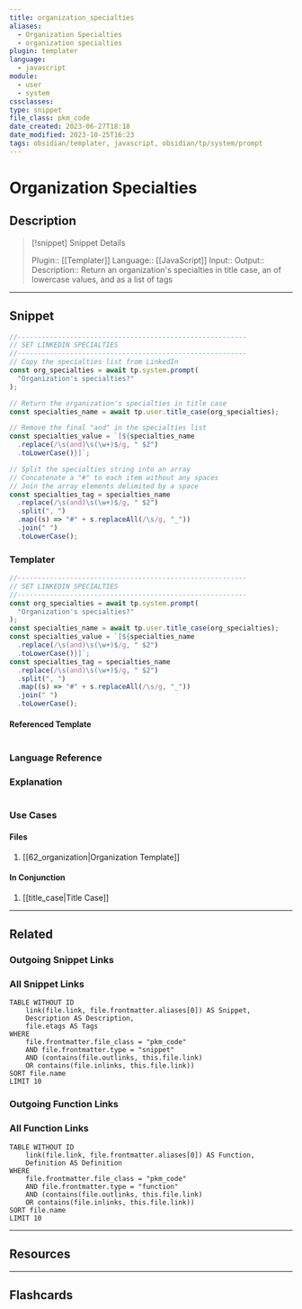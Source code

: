 ```yaml
---
title: organization_specialties
aliases:
  - Organization Specialties
  - organization specialties
plugin: templater
language:
  - javascript
module:
  - user
  - system
cssclasses:
type: snippet
file_class: pkm_code
date_created: 2023-06-27T18:18
date_modified: 2023-10-25T16:23
tags: obsidian/templater, javascript, obsidian/tp/system/prompt
---
```

# Organization Specialties

## Description

> [!snippet] Snippet Details
>
> Plugin:: [[Templater]]
> Language:: [[JavaScript]]
> Input::
> Output::
> Description:: Return an organization's specialties in title case, an of lowercase values, and as a list of tags

---

## Snippet

<!-- Add the full code including explanatory comments  -->

```javascript
//---------------------------------------------------------
// SET LINKEDIN SPECIALTIES
//---------------------------------------------------------
// Copy the specialties list from LinkedIn
const org_specialties = await tp.system.prompt(
  "Organization's specialties?"
);

// Return the organization's specialties in title case
const specialties_name = await tp.user.title_case(org_specialties);

// Remove the final "and" in the specialties list
const specialties_value = `[${specialties_name
  .replace(/\s(and)\s(\w+)$/g, " $2")
  .toLowerCase()}]`;

// Split the specialties string into an array
// Concatenate a "#" to each item without any spaces
// Join the array elements delimited by a space
const specialties_tag = specialties_name
  .replace(/\s(and)\s(\w+)$/g, " $2")
  .split(", ")
  .map((s) => "#" + s.replaceAll(/\s/g, "_"))
  .join(" ")
  .toLowerCase();
```

### Templater

<!-- Add the full code as it appears in the template  -->
<!-- Exclude explanatory comments  -->

```javascript
//---------------------------------------------------------
// SET LINKEDIN SPECIALTIES
//---------------------------------------------------------
const org_specialties = await tp.system.prompt(
  "Organization's specialties?"
);
const specialties_name = await tp.user.title_case(org_specialties);
const specialties_value = `[${specialties_name
  .replace(/\s(and)\s(\w+)$/g, " $2")
  .toLowerCase()}]`;
const specialties_tag = specialties_name
  .replace(/\s(and)\s(\w+)$/g, " $2")
  .split(", ")
  .map((s) => "#" + s.replaceAll(/\s/g, "_"))
  .join(" ")
  .toLowerCase();
```

#### Referenced Template

<!-- If applicable, add the referenced template  -->

```javascript

```

### Language Reference

<!-- Recreate the code with links to files  -->

### Explanation

```javascript

```

### Use Cases

#### Files

<!-- Files containing the snippet  -->

1. [[62_organization|Organization Template]]

#### In Conjunction

<!-- Snippets used together with this snippet  -->

1. [[title_case|Title Case]]

---

## Related

### Outgoing Snippet Links

<!-- Link related snippet here -->

### All Snippet Links

<!-- Query limit 10  -->

```dataview
TABLE WITHOUT ID
	link(file.link, file.frontmatter.aliases[0]) AS Snippet,
	Description AS Description,
	file.etags AS Tags
WHERE
	file.frontmatter.file_class = "pkm_code"
	AND file.frontmatter.type = "snippet"
	AND (contains(file.outlinks, this.file.link)
	OR contains(file.inlinks, this.file.link))
SORT file.name
LIMIT 10
```

### Outgoing Function Links

<!-- Link related functions here -->

### All Function Links

<!-- Query limit 10  -->

```dataview
TABLE WITHOUT ID
	link(file.link, file.frontmatter.aliases[0]) AS Function,
	Definition AS Definition
WHERE
	file.frontmatter.file_class = "pkm_code"
	AND file.frontmatter.type = "function"
	AND (contains(file.outlinks, this.file.link)
	OR contains(file.inlinks, this.file.link))
SORT file.name
LIMIT 10
```

---

## Resources

---

## Flashcards
